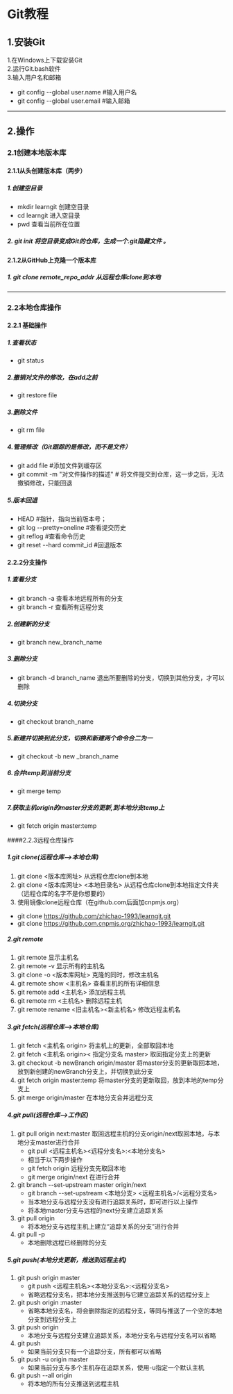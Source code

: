 # Git教程
## 1.安装Git
1.在Windows上下载安装Git  
2.运行Git.bash软件  
3.输入用户名和邮箱  
+ git config --global user.name #输入用户名  
+ git config --global user.email #输入邮箱  
---
## 2.操作

### 2.1创建本地版本库
#### 2.1.1从头创建版本库（两步）
##### 1.创建空目录  
 - mkdir learngit 创建空目录  
 - cd learngit 进入空目录  
 - pwd  查看当前所在位置  
 
##### 2. git init  将空目录变成Git的仓库，生成一个.git隐藏文件  。

#### 2.1.2从GitHub上克隆一个版本库
##### 1. git clone remote_repo_addr 从远程仓库clone到本地

 ---
### 2.2本地仓库操作
#### 2.2.1 基础操作
##### 1.查看状态<br>
 - git status 

##### 2.撤销对文件的修改，在add之前<br>
 - git restore file 
   
##### 3.删除文件<br>
 - git rm file

##### 4.管理修改（Git跟踪的是修改，而不是文件）
 - git add file #添加文件到缓存区<br>
 - git commit -m "对文件操作的描述" # 将文件提交到仓库，这一步之后，无法撤销修改，只能回退<br>
 
##### 5.版本回退
 - HEAD #指针，指向当前版本号；
 - git log --pretty=oneline  #查看提交历史
 - git reflog  #查看命令历史
 - git reset --hard commit_id #回退版本

#### 2.2.2分支操作
##### 1.查看分支  
 - git branch -a  查看本地远程所有的分支  
 - git branch -r  查看所有远程分支  
 
##### 2.创建新的分支    
 - git branch new_branch_name 
    
##### 3.删除分支  
 - git branch -d branch_name  退出所要删除的分支，切换到其他分支，才可以删除  

##### 4.切换分支  
 - git checkout branch_name  

##### 5.新建并切换到此分支，切换和新建两个命令合二为一  
 - git checkout -b new _branch_name  

##### 6.合并temp到当前分支
 - git merge temp  

##### 7.获取主机origin的master分支的更新,到本地分支temp上
 - git fetch origin master:temp
 
####2.2.3远程仓库操作
##### 1.git clone(远程仓库-->本地仓库)
 1. git clone <版本库网址> 从远程仓库clone到本地
 2. git clone <版本库网址> <本地目录名> 从远程仓库clone到本地指定文件夹（远程仓库的名字不是你想要的）  
 3. 使用镜像clone远程仓库（在github.com后面加cnpmjs.org）  
   - git clone https://github.com/zhichao-1993/learngit.git  
   - git clone https://github.com.cnpmjs.org/zhichao-1993/learngit.git  

##### 2.git remote   
  1. git remote   显示主机名   
  2. git remote -v  显示所有的主机名  
  3. git clone -o <版本库网址> 克隆的同时，修改主机名  
  4. git remote show <主机名> 查看主机的所有详细信息  
  5. git remote add <主机名> 添加远程主机  
  6. git remote rm <主机名> 删除远程主机  
  7. git remote rename <旧主机名><新主机名> 修改远程主机名  
 
##### 3.git fetch(远程仓库-->本地仓库)
  1. git fetch <主机名 origin> 将主机上的更新，全部取回本地  
  2. git fetch <主机名  origin>< 指定分支名  master> 取回指定分支上的更新  
  3. git checkout -b newBranch origin/master 将master分支的更新取回本地，放到新创建的newBranch分支上，并切换到此分支  
  4. git fetch origin master:temp  将master分支的更新取回，放到本地的temp分支上  
  5. git merge origin/master 在本地分支合并远程分支  
  
##### 4.git pull(远程仓库-->工作区)  
   1. git pull origin next:master  取回远程主机的分支origin/next取回本地，与本地分支master进行合并  
      + git pull <远程主机名><远程分支名>:<本地分支名>
      + 相当于以下两步操作
      + git fetch origin  远程分支先取回本地  
      + git merge origin/next  在进行合并  
   2. git branch --set-upstream master origin/next
      + git branch --set-upstream <本地分支> <远程主机名>/<远程分支名>
      + 当本地分支与远程分支没有进行追踪关系时，即可进行以上操作
      + 将本地master分支与远程的next分支建立追踪关系
   3. git pull origin
      + 将本地分支与远程主机上建立“追踪关系的分支”进行合并
   4. git pull -p
      + 本地删除远程已经删除的分支  

##### 5.git push(本地分支更新，推送到远程主机)
   1. git push origin master
      + git push <远程主机名><本地分支名>:<远程分支名>
      + 省略远程分支名，把本地分支推送到与它建立追踪关系的远程分支上
   2. git push origin :master
      + 省略本地分支名，将会删除指定的远程分支，等同与推送了一个空的本地分支到远程分支上
   3. git push origin
      + 本地分支与远程分支建立追踪关系，本地分支名与远程分支名可以省略
   4. git push 
      + 如果当前分支只有一个追踪分支，所有都可以省略
   5. git push -u origin master
      + 如果当前分支与多个主机存在追踪关系，使用-u指定一个默认主机
   6. git push --all origin
      + 将本地的所有分支推送到远程主机
